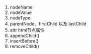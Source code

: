 1. nodeName
2. nodeValue
3. nodeType
4. parentNode、firstChild 以及 lastChild
5. attr html节点属性
4. appendChild()
5. insertBefore()
6. removeChild()